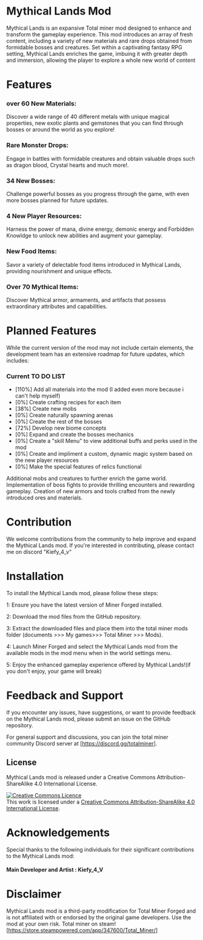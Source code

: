 # Mythical Lands Mod
Mythical Lands is an expansive Total miner mod designed to enhance and transform the gameplay experience. This mod introduces an array of fresh content, including a variety of new materials and rare drops obtained from formidable bosses and creatures. Set within a captivating fantasy RPG setting, Mythical Lands enriches the game, imbuing it with greater depth and immersion, allowing the player to explore a whole new world of content

# Features
### over 60 New Materials: 
Discover a wide range of 40 different metals with unique magical properties, new exotic plants and gemstones that you can find through bosses or around the world as you explore!

### Rare Monster Drops: 
Engage in battles with formidable creatures and obtain valuable drops such as dragon blood, Crystal hearts and much more!.

### 34 New Bosses:
Challenge powerful bosses as you progress through the game, with even more bosses planned for future updates.

### 4 New Player Resources:
Harness the power of mana, divine energy, demonic energy and Forbidden Knowldge to unlock new abilities and augment your gameplay.

### New Food Items: 
Savor a variety of delectable food items introduced in Mythical Lands, providing nourishment and unique effects.

### Over 70  Mythical Items: 
Discover Mythical armor, armaments, and artifacts that possess extraordinary attributes and capabilities.

# Planned Features
While the current version of the mod may not include certain elements, the development team has an extensive roadmap for future updates, which includes:

### Current TO DO LIST
- [110%] Add all materials into the mod (I added even more because i can't help myself)
- [0%] Create crafting recipes for each item 
- [38%] Create new mobs
- [0%] Create naturally spawning arenas
- [0%] Create the rest of the bosses
- [72%] Develop new biome concepts
- [0%] Expand and create the bosses mechanics
- [0%] Create a "skill Menu" to view additional buffs and perks used in the mod
- [0%] Create and impliment a custom, dynamic magic system based on the new player resources
- [0%] Make the special features of relics functional


Additional mobs and creatures to further enrich the game world.
Implementation of boss fights to provide thrilling encounters and rewarding gameplay.
Creation of new armors and tools crafted from the newly introduced ores and materials.

# Contribution
We welcome contributions from the community to help improve and expand the Mythical Lands mod. If you're interested in contributing, please contact me on discord "Kiefy_4_v"

# Installation
To install the Mythical Lands mod, please follow these steps:

1: Ensure you have the latest version of Miner Forged installed.

2: Download the mod files from the GitHub repository.

3: Extract the downloaded files and place them into the total miner mods folder (documents >>> My games>>> Total Miner >>> Mods).

4: Launch Miner Forged and select the Mythical Lands mod from the available mods in the mod menu when in the world settings menu.

5: Enjoy the enhanced gameplay experience offered by Mythical Lands!(if you don't enjoy, your game will break)

# Feedback and Support
If you encounter any issues, have suggestions, or want to provide feedback on the Mythical Lands mod, please submit an issue on the GitHub repository.

For general support and discussions, you can join the total miner community Discord server at [https://discord.gg/totalminer].

## License
Mythical Lands mod is released under a Creative Commons Attribution-ShareAlike 4.0 International License.

<a rel="license" href="http://creativecommons.org/licenses/by-sa/4.0/"><img alt="Creative Commons Licence" style="border-width:0" src="https://i.creativecommons.org/l/by-sa/4.0/88x31.png" /></a><br />This work is licensed under a <a rel="license" href="http://creativecommons.org/licenses/by-sa/4.0/">Creative Commons Attribution-ShareAlike 4.0 International License</a>.

# Acknowledgements

Special thanks to the following individuals for their significant contributions to the Mythical Lands mod:

#### Main Developer and Artist : Kiefy_4_V

# Disclaimer
Mythical Lands mod is a third-party modification for Total Miner Forged and is not affiliated with or endorsed by the original game developers. Use the mod at your own risk.
Total miner on steam! [https://store.steampowered.com/app/347600/Total_Miner/]
